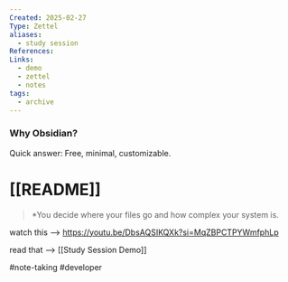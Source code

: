 ```yaml
---
Created: 2025-02-27
Type: Zettel
aliases:
  - study session
References: 
Links:
  - demo
  - zettel
  - notes
tags:
  - archive
---
```

### Why Obsidian? 
Quick answer: Free, minimal, customizable. 
# [[README]]

> *You decide where your files go and how complex your system is.

watch this --> https://youtu.be/DbsAQSIKQXk?si=MqZBPCTPYWmfphLp

read that --> [[Study Session Demo]]

#note-taking #developer 